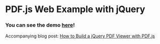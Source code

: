 # PDF.js Web Example with jQuery

### You can see the demo [here](https://pspdfkit-labs.github.io/pdfjs-web-example-jquery/)!

Accompanying blog post: [How to Build a jQuery PDF Viewer with PDF.js](https://pspdfkit.com/blog/2021/how-to-build-a-jquery-pdf-viewer-with-pdfjs/)
